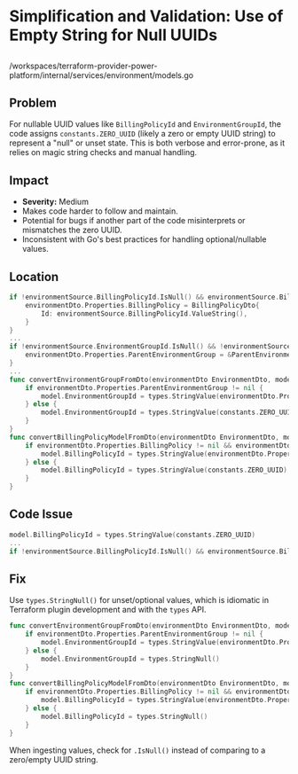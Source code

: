 # Simplification and Validation: Use of Empty String for Null UUIDs

##

/workspaces/terraform-provider-power-platform/internal/services/environment/models.go

## Problem

For nullable UUID values like `BillingPolicyId` and `EnvironmentGroupId`, the code assigns `constants.ZERO_UUID` (likely a zero or empty UUID string) to represent a "null" or unset state. This is both verbose and error-prone, as it relies on magic string checks and manual handling.

## Impact

- **Severity:** Medium
- Makes code harder to follow and maintain.
- Potential for bugs if another part of the code misinterprets or mismatches the zero UUID.
- Inconsistent with Go's best practices for handling optional/nullable values.

## Location

```go
if !environmentSource.BillingPolicyId.IsNull() && environmentSource.BillingPolicyId.ValueString() != constants.ZERO_UUID {
	environmentDto.Properties.BillingPolicy = BillingPolicyDto{
		Id: environmentSource.BillingPolicyId.ValueString(),
	}
}
...
if !environmentSource.EnvironmentGroupId.IsNull() && !environmentSource.EnvironmentGroupId.IsUnknown() {
	environmentDto.Properties.ParentEnvironmentGroup = &ParentEnvironmentGroupDto{Id: environmentSource.EnvironmentGroupId.ValueString()}
}
...
func convertEnvironmentGroupFromDto(environmentDto EnvironmentDto, model *SourceModel) {
	if environmentDto.Properties.ParentEnvironmentGroup != nil {
		model.EnvironmentGroupId = types.StringValue(environmentDto.Properties.ParentEnvironmentGroup.Id)
	} else {
		model.EnvironmentGroupId = types.StringValue(constants.ZERO_UUID)
	}
}
func convertBillingPolicyModelFromDto(environmentDto EnvironmentDto, model *SourceModel) {
	if environmentDto.Properties.BillingPolicy != nil && environmentDto.Properties.BillingPolicy.Id != "" {
		model.BillingPolicyId = types.StringValue(environmentDto.Properties.BillingPolicy.Id)
	} else {
		model.BillingPolicyId = types.StringValue(constants.ZERO_UUID)
	}
}
```

## Code Issue

```go
model.BillingPolicyId = types.StringValue(constants.ZERO_UUID)
...
if !environmentSource.BillingPolicyId.IsNull() && environmentSource.BillingPolicyId.ValueString() != constants.ZERO_UUID
```

## Fix

Use `types.StringNull()` for unset/optional values, which is idiomatic in Terraform plugin development and with the `types` API.

```go
func convertEnvironmentGroupFromDto(environmentDto EnvironmentDto, model *SourceModel) {
	if environmentDto.Properties.ParentEnvironmentGroup != nil {
		model.EnvironmentGroupId = types.StringValue(environmentDto.Properties.ParentEnvironmentGroup.Id)
	} else {
		model.EnvironmentGroupId = types.StringNull()
	}
}
func convertBillingPolicyModelFromDto(environmentDto EnvironmentDto, model *SourceModel) {
	if environmentDto.Properties.BillingPolicy != nil && environmentDto.Properties.BillingPolicy.Id != "" {
		model.BillingPolicyId = types.StringValue(environmentDto.Properties.BillingPolicy.Id)
	} else {
		model.BillingPolicyId = types.StringNull()
	}
}
```

When ingesting values, check for `.IsNull()` instead of comparing to a zero/empty UUID string.
